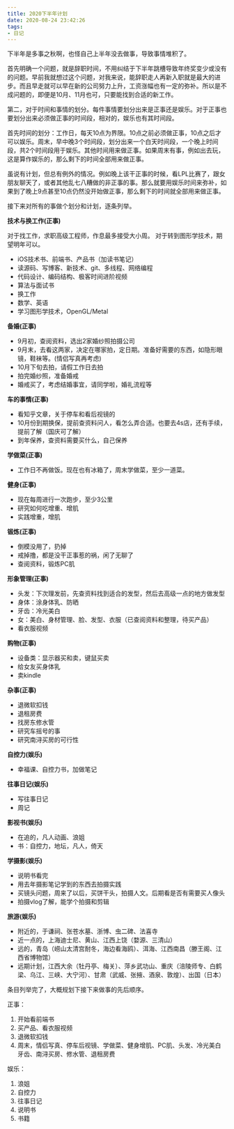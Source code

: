 ```yaml
---
title: 2020下半年计划
date: 2020-08-24 23:42:26
tags:
- 日记
---
```


下半年是多事之秋啊，也怪自己上半年没去做事，导致事情堆积了。

首先明确一个问题，就是辞职时间，不用纠结于下半年跳槽导致年终奖变少或没有的问题。早前我就想过这个问题，对我来说，能辞职走人再新入职就是最大的进步。而且早走就可以早在新的公司努力上升，工资涨幅也有一定的弥补。所以是不成问题的，即便是10月、11月也可，只要能找到合适的新工作。

第二，对于时间和事情的划分。每件事情要划分出来是正事还是娱乐。对于正事也要划分出来必须做正事的时间段，相对的，娱乐也有其时间段。

首先时间的划分：工作日，每天10点为界限。10点之前必须做正事，10点之后才可以娱乐。周末，早中晚3个时间段，划分出来一个白天时间段，一个晚上时间段，共2个时间段用于娱乐。其他时间用来做正事。如果周末有事，例如出去玩，这是算作娱乐的，那么剩下的时间全部用来做正事。

虽说有计划，但总有例外的情况。例如晚上该干正事的时候，看LPL比赛了，跟女朋友聊天了，或者其他乱七八糟做的非正事的事。那么就要用娱乐时间来弥补，如果到了晚上9点甚至10点仍然没开始做正事，那么剩下的时间就全部用来做正事。

接下来对所有的事做个划分和计划，逐条列举。

**技术与换工作(正事)**

对于找工作，求职高级工程师，作息最多接受大小周。
对于转到图形学技术，期望明年可以。

- iOS技术书、前端书、产品书（加读书笔记）
- 读源码、写博客、新技术、git、多线程、网络编程
- 代码设计、编码结构、极客时间进阶视频
- 算法与面试书
- 换工作
- 数学、英语
- 学习图形学技术，OpenGL/Metal

**备婚(正事)**

- 9月初，查阅资料，选出2家婚纱照拍摄公司
- 9月末，去看这两家，决定在哪家拍，定日期。准备好需要的东西，如隐形眼镜，鞋袜等。(情侣写真再考虑)
- 10月下旬去拍，请假工作日去拍
- 拍完婚纱照，准备婚戒
- 婚戒买了，考虑结婚事宜，请同学啦，婚礼流程等

**车的事情(正事)**

- 看知乎文章，关于停车和看后视镜的
- 10月份到期换保，提前查资料问人，看怎么弄合适。也要去4s店，还有手续，提前了解（国庆可了解）
- 到年保养，查资料需要买什么，自己保养

**学做菜(正事)**

- 工作日不再做饭。现在也有冰箱了，周末学做菜，至少一道菜。

**健身(正事)**

- 现在每周进行一次跑步，至少3公里
- 研究如何吃增重、增肌
- 实践增重，增肌

**锻炼(正事)**

- 倒模没用了，扔掉
- 戒掉撸，都是没干正事惹的祸，闲了无聊了
- 查阅资料，锻炼PC肌

**形象管理(正事)**

- 头发：下次理发前，先查资料找到适合的发型，然后去高级一点的地方做发型
- 身体：涂身体乳、防晒
- 牙齿：冷光美白
- 女：美白、身材管理、脸、发型、衣服（已查阅资料和整理，待买产品）
- 看衣服视频

**购物(正事)**

- 设备类：显示器买和卖，键鼠买卖
- 给女友买身体乳
- 卖kindle

**杂事(正事)**

- 退微软扣钱
- 退租房费
- 找房东修水管
- 研究车摇号的事
- 研究南浔买房的可行性

**自控力(娱乐)**

- 幸福课、自控力书，加做笔记

**往事日记(娱乐)**

- 写往事日记
- 周记

**影视书(娱乐)**

- 在追的，凡人动画、浪姐
- 书：自控力，地坛，凡人，倚天

**学摄影(娱乐)**

- 说明书看完
- 用去年摄影笔记学到的东西去拍摄实践
- 买镜头问题，周来了以后，买饼干头，拍摄人文。后期看是否有需要买人像头
- 拍摄vlog了解，能学个拍摄和剪辑

**旅游(娱乐)**

- 附近的，于谦祠、张苍水墓、浙博、虫二碑、法喜寺
- 近一点的，上海迪士尼、黄山、江西上饶（婺源、三清山）
- 远的，青岛（崂山太清宫耐冬，海边看海鸥）、洱海、江西南昌（滕王阁、江西省博物馆）
- 远期计划，江西大余（牡丹亭、梅关）、萍乡武功山、重庆（涪陵师专、白鹤梁、乌江、三峡、大宁河）、甘肃（武威、张掖、酒泉、敦煌）、出国（日本）

条目列举完了，大概规划下接下来做事的先后顺序。

正事：
1. 开始看前端书
2. 买产品、看衣服视频
3. 退微软扣钱
4. 周末，情侣写真、停车后视镜、学做菜、健身增肌、PC肌、头发、冷光美白牙齿、南浔买房、修水管、退租房费

娱乐：
1. 浪姐
2. 自控力
3. 往事日记
4. 说明书
5. 书籍

